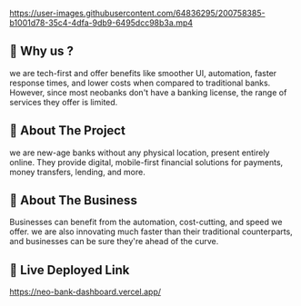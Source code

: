 

https://user-images.githubusercontent.com/64836295/200758385-b1001d78-35c4-4dfa-9db9-6495dcc98b3a.mp4




## 🚀 Why us ?
we  are tech-first and offer benefits like smoother UI, automation, faster response times, and lower costs when compared to traditional banks. However, since most neobanks don't have a banking license, the range of services they offer is limited.

## 🚀 About The Project
we are new-age banks without any physical location, present entirely online. They provide digital, mobile-first financial solutions for payments, money transfers, lending, and more.

## 🚀 About The Business
Businesses can benefit from the automation, cost-cutting, and speed we offer. we are also innovating much faster than their traditional counterparts, and businesses can be sure they're ahead of the curve.

## 🚀 Live Deployed Link
https://neo-bank-dashboard.vercel.app/
